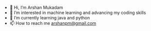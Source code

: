 - 👋 Hi, I’m Arshan Mukadam
- 👀 I’m interested in machine learning and advancing my coding skills
- 🌱 I’m currently learning java and python
- 📫 How to reach me arshanpm@gmail.com 

<!---
A-Mukadam/A-Mukadam is a ✨ special ✨ repository because its `README.md` (this file) appears on your GitHub profile.
You can click the Preview link to take a look at your changes.
--->

